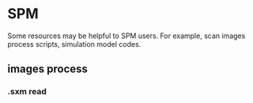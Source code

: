 # SPM
Some resources may be helpful to SPM users. For example, scan images process scripts, simulation model codes.


## images process

### .sxm read
